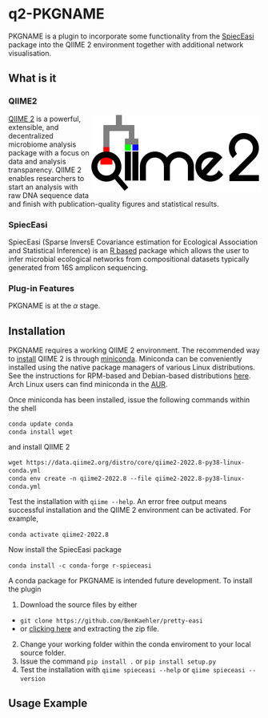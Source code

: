 # q2-PKGNAME

PKGNAME is a plugin to incorporate some functionality from the  [SpiecEasi](https://github.com/zdk123/SpiecEasi) package into the QIIME 2 environment together with additional network visualisation.

## What is it

### QIIME2

<img align="right" src="images/qiime2.png">

[QIIME 2](https://qiime2.org/) is a powerful, extensible, and decentralized microbiome analysis package with a focus on data and analysis transparency. QIIME 2 enables researchers to start an analysis with raw DNA sequence data and finish with publication-quality figures and statistical results.

### SpiecEasi

SpiecEasi (Sparse InversE Covariance estimation for Ecological Association and Statistical Inference) is an [R based](https://www.r-project.org/) package which allows the user to infer microbial ecological networks from compositional datasets typically generated from 16S amplicon sequencing. 

### Plug-in Features

PKGNAME is at the $\alpha$ stage.

<!-- Things not in the plugin / either no included or not completed -->
<!-- qiime spieceasi --citations  -->
<!-- qiime spieceasi --example-data  -->

## Installation

PKGNAME requires a working QIIME 2 environment. The recommended way to [install](https://docs.qiime2.org/2022.8/install/native/) QIIME 2 is through [miniconda](https://docs.conda.io/en/latest/miniconda.html). Miniconda can be conveniently installed using the native package managers of various Linux distributions.  See the instructions for RPM-based and Debian-based distributions [here](https://docs.conda.io/projects/conda/en/latest/user-guide/install/rpm-debian.html). Arch Linux users can find miniconda in the [AUR](https://aur.archlinux.org/packages/miniconda3).

Once miniconda has been installed, issue the following commands within the shell
```
conda update conda
conda install wget
```
and install QIIME 2
```
wget https://data.qiime2.org/distro/core/qiime2-2022.8-py38-linux-conda.yml
conda env create -n qiime2-2022.8 --file qiime2-2022.8-py38-linux-conda.yml
```

Test the installation with `qiime --help`. An error free output means successful installation and the QIIME 2 environment can be activated. For example, 

```conda activate qiime2-2022.8```

Now install the SpiecEasi package

```conda install -c conda-forge r-spieceasi```

A conda package for PKGNAME is intended future development. To install the plugin
1. Download the source files by either
- ```git clone https://github.com/BenKaehler/pretty-easi```
- or [clicking here](https://github.com/BenKaehler/pretty-easi/archive/refs/heads/main.zip) and extracting the zip file.
2. Change your working folder within the conda enviroment to your local source folder.
3. Issue the command ```pip install .``` or ```pip install setup.py```
4. Test the installation with ```qiime spieceasi --help``` or ```qiime spieceasi --version```

## Usage Example
